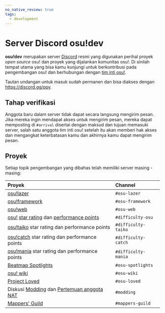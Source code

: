 ```yaml
---
no_native_review: true
tags:
  - development
---
```


# Server Discord osu!dev

**osu!dev** merupakan server [Discord](https://discordapp.com "Situs web Discord") resmi yang digunakan perihal proyek *open source* osu! dan proyek yang dijalankan komunitas osu!. Di sinilah tempat utama yang bisa kamu kunjungi untuk berkontribusi pada pengembangan osu! dan berhubungan dengan [tim inti osu!](/wiki/People/The_Team).

Tautan undangan untuk masuk sudah permanen dan bisa diakses dengan <https://discord.gg/ppy>.

## Tahap verifikasi

Anggota baru dalam server tidak dapat secara langsung mengirim pesan. Jika mereka ingin mendapat akses untuk mengirim pesan, mereka dapat memposting di `#arrival` disertai dengan maksud dan tujuan memasuki server, salah satu anggota tim inti osu! setelah itu akan memberi hak akses dan mengangkat keterbatasan kamu dan akhirnya kamu dapat mengirim pesan.

## Proyek

Setiap topik pengembangan yang dibahas telah memiliki server masing - masing:

| Proyek | Channel |
| :-- | :-- |
| [osu!lazer](https://github.com/ppy/osu "ppy/osu di GitHub") | `#osu-lazer` |
| [osu!framework](https://github.com/ppy/osu-framework "ppy/osu-framework di GitHub") | `#osu-framework` |
| [osu!web](https://github.com/ppy/osu-web "ppy/osu-web di GitHub") | `#osu-web` |
| [osu!](/wiki/Game_mode/osu!) [star rating](/wiki/Beatmapping/Star_rating) dan [performance points](/wiki/Performance_Points) | `#difficulty-osu` |
| [osu!taiko](/wiki/Game_mode/osu!taiko) star rating dan performance points | `#difficulty-taiko` |
| [osu!catch](/wiki/Game_mode/osu!catch) star rating dan performance points | `#difficulty-catch` |
| [osu!mania](/wiki/Game_mode/osu!mania) star rating dan performance points | `#difficulty-mania` |
| [Beatmap Spotlights](/wiki/Beatmap_Spotlights) | `#osu-spotlights` |
| [osu! wiki](https://github.com/ppy/osu-wiki "ppy/osu-wiki di GitHub") | `#osu-wiki` |
| [Project Loved](/wiki/Project_Loved) | `#osu-loved` |
| Diskusi [Modding](/wiki/Modding) dan [Pertemuan anggota NAT](/wiki/Modding/NAT_meetings) | `#modding` |
| [Mappers' Guild](/wiki/Mappers_Guild) | `#mappers-guild` |
